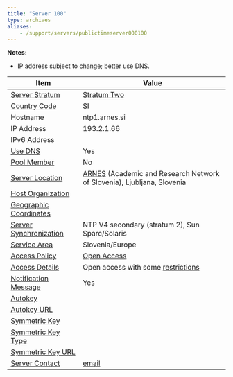 ```yaml
---
title: "Server 100"
type: archives
aliases:
    - /support/servers/publictimeserver000100
---
```


**Notes:**

* IP address subject to change; better use DNS.

| Item | Value |
| ----- | ----- |
| [Server Stratum](/support/servers/serverstratum) | [Stratum Two](/support/servers/stratumtwotimeservers) |
| [Country Code](/support/servers/countrycode) | SI |
| Hostname |  ntp1.arnes.si  |
| IP Address |  193.2.1.66  |
| IPv6 Address | |
| [Use DNS](/support/servers/usedns) | Yes |
| [Pool Member](/support/servers/poolmember) | No |
| [Server Location](/support/servers/serverlocation) | [ARNES](https://www.arnes.si/) (Academic and Research Network of Slovenia), Ljubljana, Slovenia |
| [Host Organization](/support/servers/hostorganization) | |
| [ Geographic Coordinates](/support/servers/geographiccoordinates) |  |
| [Server Synchronization](/support/servers/serversynchronization) |  NTP V4 secondary (stratum 2), Sun Sparc/Solaris |
| [Service Area](/support/servers/servicearea) |  Slovenia/Europe |
| [Access Policy](/support/servers/accesspolicy) | [Open Access](/support/servers/openaccess) |
| [Access Details](/support/servers/accessdetails) | Open access with some [restrictions](https://www.arnes.si/pomoc-uporabnikom/storitev-ntp/) |
| [Notification Message](/support/servers/notificationmessage) | Yes |
| [Autokey](/support/servers/autokey) |  |
| [Autokey URL](/support/servers/autokeyurl) | |
| [Symmetric Key](/support/servers/symmetrickey) | |
| [Symmetric Key Type](/support/servers/symmetrickeytype) | |
| [Symmetric Key URL](/support/servers/symmetrickeyurl) | |
| [Server Contact](/support/servers/servercontact) | [email](mailto:ntp-admin@arnes.si) |